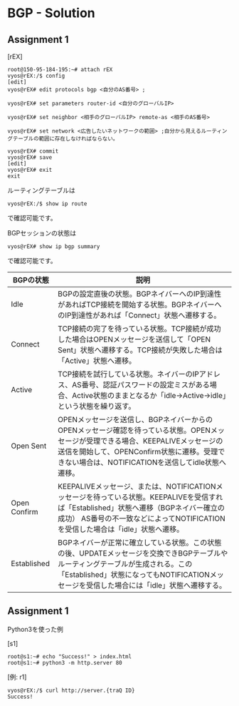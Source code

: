 # BGP - Solution

## Assignment 1

[rEX]
```
root@150-95-184-195:~# attach rEX
vyos@rEX:/$ config
[edit]
vyos@rEX# edit protocols bgp <自分のAS番号> ;

vyos@rEX# set parameters router-id <自分のグローバルIP>

vyos@rEX# set neighbor <相手のグローバルIP> remote-as <相手のAS番号>

vyos@rEX# set network <広告したいネットワークの範囲> ;自分から見えるルーティングテーブルの範囲に存在しなければならない。

vyos@rEX# commit
vyos@rEX# save
[edit]
vyos@rEX# exit
exit
```

ルーティングテーブルは
```
vyos@rEX:/$ show ip route
```
で確認可能です。

BGPセッションの状態は
```
vyos@rEX# show ip bgp summary
```
で確認可能です。

| BGPの状態       | 説明                                                                                                                                                 |
| ------------ | -------------------------------------------------------------------------------------------------------------------------------------------------- |
| Idle         | BGPの設定直後の状態。BGPネイバーへのIP到達性があればTCP接続を開始する状態。BGPネイバーへのIP到達性があれば「Connect」状態へ遷移する。                                                                     |
| Connect      | TCP接続の完了を待っている状態。TCP接続が成功した場合はOPENメッセージを送信して「OPEN Sent」状態へ遷移する。TCP接続が失敗した場合は「Active」状態へ遷移。                                                         |
| Active       | TCP接続を試行している状態。ネイバーのIPアドレス、AS番号、認証パスワードの設定ミスがある場合、Active状態のままとなるか「idle→Active→idle」という状態を繰り返す。                                                     |
| Open Sent    | OPENメッセージを送信し、BGPネイバーからのOPENメッセージ確認を待っている状態。OPENメッセージが受理できる場合、KEEPALIVEメッセージの送信を開始して、OPENConfirm状態に遷移。受理できない場合は、NOTIFICATIONを送信してidle状態へ遷移。        |
| Open Confirm | KEEPALIVEメッセージ、または、NOTIFICATIONメッセージを待っている状態。KEEPALIVEを受信すれば「Established」状態へ遷移（BGPネイバー確立の成功）        AS番号の不一致などによってNOTIFICATIONを受信した場合は「idle」状態へ遷移。 |
| Established  | BGPネイバーが正常に確立している状態。この状態の後、UPDATEメッセージを交換できBGPテーブルやルーティングテーブルが生成される。この「Established」状態になってもNOTIFICATIONメッセージを受信した場合には「idle」状態へ遷移する。                 |

## Assignment 1

Python3を使った例

[s1]
```
root@s1:~# echo "Success!" > index.html
root@s1:~# python3 -m http.server 80
```

[例: r1]
```
vyos@rEX:/$ curl http://server.{traQ ID}
Success!
```

